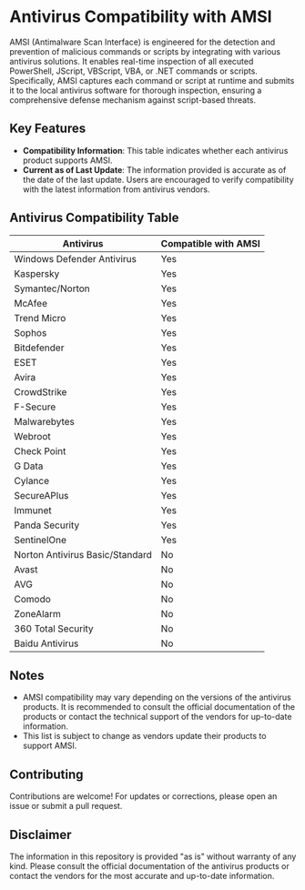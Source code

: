 # Antivirus Compatibility with AMSI

AMSI (Antimalware Scan Interface) is engineered for the detection and prevention of malicious commands or scripts by integrating with various antivirus solutions. It enables real-time inspection of all executed PowerShell, JScript, VBScript, VBA, or .NET commands or scripts. Specifically, AMSI captures each command or script at runtime and submits it to the local antivirus software for thorough inspection, ensuring a comprehensive defense mechanism against script-based threats.

## Key Features

- **Compatibility Information**: This table indicates whether each antivirus product supports AMSI.
- **Current as of Last Update**: The information provided is accurate as of the date of the last update. Users are encouraged to verify compatibility with the latest information from antivirus vendors.

## Antivirus Compatibility Table

| Antivirus                      | Compatible with AMSI |
|-------------------------------|----------------------|
| Windows Defender Antivirus    | Yes                  |
| Kaspersky                     | Yes                  |
| Symantec/Norton               | Yes                  |
| McAfee                        | Yes                  |
| Trend Micro                   | Yes                  |
| Sophos                        | Yes                  |
| Bitdefender                   | Yes                  |
| ESET                          | Yes                  |
| Avira                         | Yes                  |
| CrowdStrike                   | Yes                  |
| F-Secure                      | Yes                  |
| Malwarebytes                  | Yes                  |
| Webroot                       | Yes                  |
| Check Point                   | Yes                  |
| G Data                        | Yes                  |
| Cylance                       | Yes                  |
| SecureAPlus                   | Yes                  |
| Immunet                       | Yes                  |
| Panda Security                | Yes                  |
| SentinelOne                   | Yes                  |
| Norton Antivirus Basic/Standard | No                 |
| Avast                         | No                   |
| AVG                           | No                   |
| Comodo                        | No                   |
| ZoneAlarm                     | No                   |
| 360 Total Security            | No                   |
| Baidu Antivirus               | No                   |

## Notes

- AMSI compatibility may vary depending on the versions of the antivirus products. It is recommended to consult the official documentation of the products or contact the technical support of the vendors for up-to-date information.
- This list is subject to change as vendors update their products to support AMSI.

## Contributing

Contributions are welcome! For updates or corrections, please open an issue or submit a pull request.

## Disclaimer

The information in this repository is provided "as is" without warranty of any kind. Please consult the official documentation of the antivirus products or contact the vendors for the most accurate and up-to-date information.
